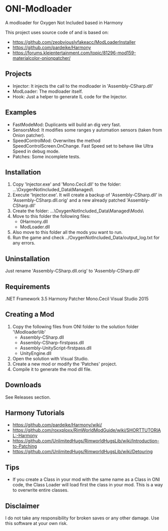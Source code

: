 # ONI-Modloader
A modloader for Oxygen Not Included based in Harmony

This project uses source code of and is based on:
* https://github.com/zeobviouslyfakeacc/ModLoaderInstaller
* https://github.com/pardeike/Harmony
* https://forums.kleientertainment.com/topic/81296-mod159-materialcolor-onionpatcher/


Projects
--------
* Injector: It injects the call to the modloader in 'Assembly-CSharp.dll'
* ModLoader: The modloader itself.
* Hook: Just a helper to generate IL code for the Injector.


Examples
--------
* FastModeMod: Duplicants will build an dig very fast.
* SensorsMod: It modifies some ranges y automation sensors (taken from Onion patcher).
* SpeedControlMod: Overwrites the method SpeedControlScreen.OnChange. Fast Speed set to behave like Ultra Speed in debug mode.
* Patches: Some incomplete tests.


Installation
------------
1. Copy 'Injector.exe' and 'Mono.Cecil.dll' to the folder: ...\OxygenNotIncluded_Data\Managed\
2. Execute 'Injector.exe'. It will create a backup of 'Assembly-CSharp.dll' in 'Assembly-CSharp.dll.orig' and a new already patched 'Assembly-CSharp.dll'
3. Create the folder: ...\OxygenNotIncluded_Data\Managed\Mods\
4. Move to this folder the following files:
   * 0Harmony.dll
   * ModLoader.dll
5. Also move to this folder all the mods you want to run.
6. Run the game and check ../OxygenNotIncluded_Data/output_log.txt for any errors.


Uninstallation
--------------
Just rename 'Assembly-CSharp.dll.orig' to 'Assembly-CSharp.dll'


Requirements
------------
.NET Framework 3.5
Harmony Patcher
Mono.Cecil
Visual Studio 2015


Creating a Mod
--------------
1. Copy the following files from ONI folder to the solution folder '\Modloader\lib\'
   * Assembly-CSharp.dll
   * Assembly-CSharp-firstpass.dll
   * Assembly-UnityScript-firstpass.dll
   * UnityEngine.dll
2. Open the solution with Visual Studio.
3. Create a new mod or modify the 'Patches' project.
4. Compile it to generate the mod dll file.


Downloads
---------
See Releases section.


Harmony Tutorials
-----------------
* https://github.com/pardeike/Harmony/wiki/
* https://github.com/roxxploxx/RimWorldModGuide/wiki/SHORTTUTORIAL:-Harmony
* https://github.com/UnlimitedHugs/RimworldHugsLib/wiki/Introduction-to-Patching
* https://github.com/UnlimitedHugs/RimworldHugsLib/wiki/Detouring


Tips
----
* If you create a Class in your mod with the same name as a Class in ONI code, the Class Loader will load first the class in your mod. This is a way to overwrite entire classes.


Disclaimer
----------
I do not take any responsibility for broken saves or any other damage. Use this software at your own risk.


